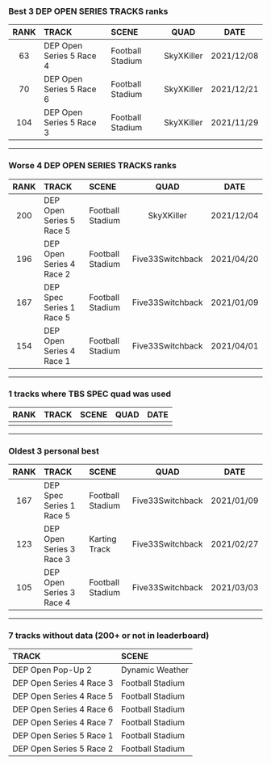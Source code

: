 ### Best 3 DEP OPEN SERIES TRACKS ranks
|RANK|TRACK|SCENE|QUAD|DATE|
|:---:|:---|:---|:---:|:---:|
|63|DEP Open Series 5 Race 4|Football Stadium|SkyXKiller|2021/12/08|
|70|DEP Open Series 5 Race 6|Football Stadium|SkyXKiller|2021/12/21|
|104|DEP Open Series 5 Race 3|Football Stadium|SkyXKiller|2021/11/29|
---
### Worse 4 DEP OPEN SERIES TRACKS ranks
|RANK|TRACK|SCENE|QUAD|DATE|
|:---:|:---|:---|:---:|:---:|
|200|DEP Open Series 5 Race 5|Football Stadium|SkyXKiller|2021/12/04|
|196|DEP Open Series 4 Race 2|Football Stadium|Five33Switchback|2021/04/20|
|167|DEP Spec Series 1 Race 5|Football Stadium|Five33Switchback|2021/01/09|
|154|DEP Open Series 4 Race 1|Football Stadium|Five33Switchback|2021/04/01|
---
### 1 tracks where TBS SPEC quad was used
|RANK|TRACK|SCENE|QUAD|DATE|
|:---:|:---|:---|:---:|:---:|
||||||
---
### Oldest 3 personal best
|RANK|TRACK|SCENE|QUAD|DATE|
|:---:|:---|:---|:---:|:---:|
|167|DEP Spec Series 1 Race 5|Football Stadium|Five33Switchback|2021/01/09|
|123|DEP Open Series 3 Race 3|Karting Track|Five33Switchback|2021/02/27|
|105|DEP Open Series 3 Race 4|Football Stadium|Five33Switchback|2021/03/03|
---
### 7 tracks without data (200+ or not in leaderboard)
|TRACK|SCENE|
|:---|:---|
|DEP Open Pop-Up 2|Dynamic Weather|
|DEP Open Series 4 Race 3|Football Stadium|
|DEP Open Series 4 Race 5|Football Stadium|
|DEP Open Series 4 Race 6|Football Stadium|
|DEP Open Series 4 Race 7|Football Stadium|
|DEP Open Series 5 Race 1|Football Stadium|
|DEP Open Series 5 Race 2|Football Stadium|
